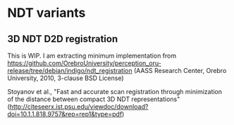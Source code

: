 NDT variants
====

## 3D NDT D2D registration
This is WIP. I am extracting minimum implementation from https://github.com/OrebroUniversity/perception_oru-release/tree/debian/indigo/ndt_registration (AASS Research Center, Orebro University, 2010, 3-clause BSD License)

Stoyanov et al., "Fast and accurate scan registration through minimization of the distance between compact 3D NDT representations"
(http://citeseerx.ist.psu.edu/viewdoc/download?doi=10.1.1.818.9757&rep=rep1&type=pdf)

